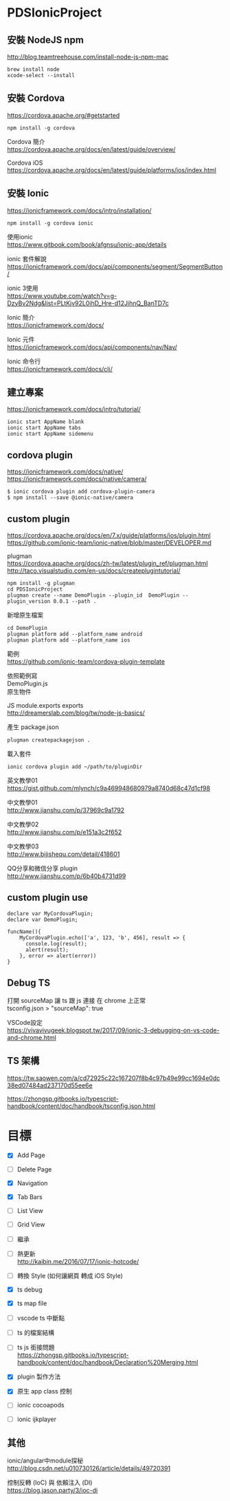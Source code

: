 # PDSIonicProject

## 安裝 NodeJS npm
http://blog.teamtreehouse.com/install-node-js-npm-mac

```
brew install node
xcode-select --install
```

## 安裝 Cordova
https://cordova.apache.org/#getstarted

```
npm install -g cordova
```

Cordova 簡介  
https://cordova.apache.org/docs/en/latest/guide/overview/

Cordova iOS  
https://cordova.apache.org/docs/en/latest/guide/platforms/ios/index.html

## 安裝 Ionic
https://ionicframework.com/docs/intro/installation/

```
npm install -g cordova ionic
```

使用ionic  
https://www.gitbook.com/book/afgnsu/ionic-app/details

ionic 套件解說  
https://ionicframework.com/docs/api/components/segment/SegmentButton/

ionic 3使用  
https://www.youtube.com/watch?v=g-DzyBv2Ndg&list=PLtKjv92L0ihD_Hre-d12JihnQ_BanTD7c

Ionic 簡介  
https://ionicframework.com/docs/

Ionic 元件  
https://ionicframework.com/docs/api/components/nav/Nav/

Ionic 命令行  
https://ionicframework.com/docs/cli/

## 建立專案
https://ionicframework.com/docs/intro/tutorial/

```
ionic start AppName blank
ionic start AppName tabs
ionic start AppName sidemenu
```

## cordova plugin
https://ionicframework.com/docs/native/  
https://ionicframework.com/docs/native/camera/

```
$ ionic cordova plugin add cordova-plugin-camera
$ npm install --save @ionic-native/camera
```

## custom plugin
https://cordova.apache.org/docs/en/7.x/guide/platforms/ios/plugin.html  
https://github.com/ionic-team/ionic-native/blob/master/DEVELOPER.md

plugman  
https://cordova.apache.org/docs/zh-tw/latest/plugin_ref/plugman.html  
http://taco.visualstudio.com/en-us/docs/createplugintutorial/  
```
npm install -g plugman
cd PDSIonicProject
plugman create --name DemoPlugin --plugin_id  DemoPlugin --plugin_version 0.0.1 --path .
```

新增原生檔案
```
cd DemoPlugin
plugman platform add --platform_name android
plugman platform add --platform_name ios
```
範例  
https://github.com/ionic-team/cordova-plugin-template

依照範例寫  
DemoPlugin.js  
原生物件  

JS module.exports exports  
http://dreamerslab.com/blog/tw/node-js-basics/

產生 package.json
```
plugman createpackagejson .
```
載入套件
```
ionic cordova plugin add ~/path/to/pluginDir
```

英文教學01  
https://gist.github.com/mlynch/c9a469948680979a8740d68c47d1cf98

中文教學01  
http://www.jianshu.com/p/37969c9a1792

中文教學02  
http://www.jianshu.com/p/e151a3c2f652

中文教學03  
http://www.bijishequ.com/detail/418601

QQ分享和微信分享 plugin  
http://www.jianshu.com/p/6b40b4731d99

## custom plugin use
```
declare var MyCordovaPlugin;
declare var DemoPlugin;

funcName(){
    MyCordovaPlugin.echo(['a', 123, 'b', 456], result => {
      console.log(result);
      alert(result);
    }, error => alert(error))
}
```

## Debug TS
打開 sourceMap 讓 ts 跟 js 連接 在 chrome 上正常  
tsconfig.json > "sourceMap": true

VSCode設定  
https://vivavivugeek.blogspot.tw/2017/09/ionic-3-debugging-on-vs-code-and-chrome.html

## TS 架構
https://tw.saowen.com/a/cd72925c22c167207f8b4c97b49e99cc1694e0dc38ed07484ad237170d55ee6e  

https://zhongsp.gitbooks.io/typescript-handbook/content/doc/handbook/tsconfig.json.html  

# 目標
- [x] Add Page  
- [ ] Delete Page  
- [x] Navigation  
- [x] Tab Bars  
- [ ] List View  
- [ ] Grid View  
- [ ] 繼承  
- [ ] 熱更新  
http://kaibin.me/2016/07/17/ionic-hotcode/

- [ ] 轉換 Style (如何讓網頁 轉成 iOS Style)

- [x] ts debug  
- [x] ts map file  
- [ ] vscode ts 中斷點  

- [ ] ts 的檔案結構  
- [ ] ts js 銜接問題  
https://zhongsp.gitbooks.io/typescript-handbook/content/doc/handbook/Declaration%20Merging.html  

- [x] plugin 製作方法  
- [x] 原生 app class 控制  

- [ ] ionic cocoapods  
- [ ] ionic ijkplayer  

## 其他
ionic/angular中module探秘  
http://blog.csdn.net/u010730126/article/details/49720391

控制反轉 (IoC) 與 依賴注入 (DI)  
https://blog.jason.party/3/ioc-di

